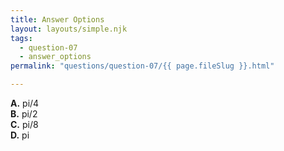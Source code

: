 ```yaml
---
title: Answer Options
layout: layouts/simple.njk
tags:
  - question-07
  - answer_options
permalink: "questions/question-07/{{ page.fileSlug }}.html"

---
```



**A.** pi/4     
**B.**  pi/2  
**C.**  pi/8  
**D.**  pi  
